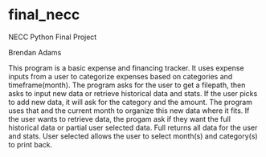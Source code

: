 # final_necc
NECC Python Final Project

Brendan Adams

This program is a basic expense and financing tracker. It uses expense inputs from a user to categorize expenses based on categories and timeframe(month). The program asks for the user to get a filepath, then asks to input new data or retrieve historical data and stats. If the user picks to add new data, it will ask for the category and the amount. The program uses that and the current month to organize this new data where it fits. If the user wants to retrieve data, the progam ask if they want the full historical data or partial user selected data. Full returns all data for the user and stats. User selected allows the user to select month(s) and category(s) to print back.
